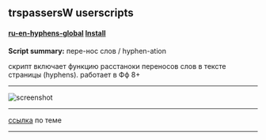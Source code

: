 ## trspassersW userscripts

#### [ru-en-hyphens-global](src/ru-en-hyphens-global.user.js)   **[Install](https://github.com/trespassersW/UserScripts/raw/master/src/ru-en-hyphens-global.user.js)**

 **Script summary:** пере-нос слов / hyphen-ation

скрипт включает функцию расстаноки переносов слов в тексте страницы (hyphens).
работает в Фф 8+ 

----

![screenshot](http://img826.imageshack.us/img826/2619/hyphenation.gif)

----

[ссылка](http://lurkmore.to/%D0%A2%D0%B0%D0%BA_%D0%B2%D0%B5%D1%80%D1%81%D1%82%D0%B0%D1%8E%D1%82_%D1%82%D0%BE%D0%BB%D1%8C%D0%BA%D0%BE_%D0%BC%D1%83%D0%B4%D0%B0%D0%BA%D0%B8#.D0.9D.D0.B0_.D1.81.D0.B0.D0.BC.D0.BE.D0.BC_.D0.B4.D0.B5.D0.BB.D0.B5)  по теме 

----
